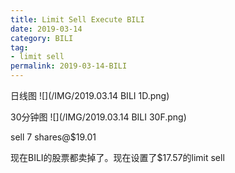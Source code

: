 ```yaml
---
title: Limit Sell Execute BILI
date: 2019-03-14
category: BILI
tag:
- limit sell
permalink: 2019-03-14-BILI
---
```


日线图
![](/IMG/2019.03.14 BILI 1D.png)

30分钟图
![](/IMG/2019.03.14 BILI 30F.png)



sell 7 shares@$\$$19.01

现在BILI的股票都卖掉了。现在设置了$\$$17.57的limit sell
